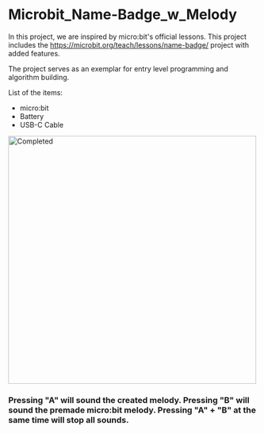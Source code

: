 # Microbit_Name-Badge_w_Melody

In this project, we are inspired by micro:bit's official lessons. This project includes the https://microbit.org/teach/lessons/name-badge/ project with added features. 

The project serves as an exemplar for entry level programming and algorithm building.

List of the items:
* micro:bit
* Battery
* USB-C Cable

<img src="https://github.com/user-attachments/assets/75cfca30-1a0a-4230-8a99-a390e0032995" alt="Completed" width="500" height="500">

### Pressing "A" will sound the created melody. Pressing "B" will sound the premade micro:bit melody. Pressing "A" + "B" at the same time will stop all sounds.
